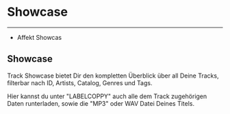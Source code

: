 # Showcase

---

- Affekt Showcas

## Showcase
Track Showcase bietet Dir den kompletten Überblick  über all Deine Tracks, filterbar nach ID, Artists, Catalog, Genres und Tags.

Hier kannst du unter "LABELCOPPY" auch alle dem Track zugehörigen Daten runterladen, sowie die "MP3" oder WAV Datei Deines Titels.







